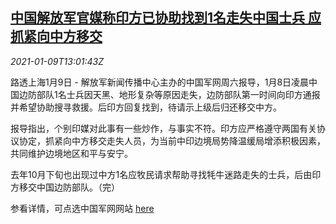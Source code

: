 <!--1610198594000-->
[中国解放军官媒称印方已协助找到1名走失中国士兵 应抓紧向中方移交](https://cn.reuters.com/article/china-india-border-soldier-0109-idCNKBS29E0GV)
------

<div><i>2021-01-09T13:01:43Z</i></div><p>路透上海1月9日 - 解放军新闻传播中心主办的中国军网周六报导，1月8日凌晨中国边防部队1名士兵因天黑、地形复杂等原因走失，边防部队第一时间向印方通报并希望协助搜寻救援。后印方回复找到，待请示上级后归还移交中方。</p><p>报导指出，个别印媒对此事有一些炒作，与事实不符。印方应严格遵守两国有关协议协定，抓紧向中方移交走失人员，为当前中印边境局势降温缓局增添积极因素，共同维护边境地区和平与安宁。</p><p>去年10月下旬也出现过中方1名应牧民请求帮助寻找牦牛迷路走失的士兵，后由印方移交中国边防部队。（完）</p><p>参看详情，可点选中国军网网站 <a href="http://www.81.cn/yw/2021-01/09/content_9965266.htm">here</a></p>

